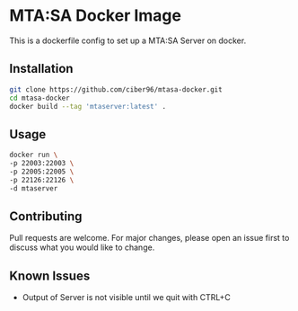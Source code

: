 # MTA:SA Docker Image

This is a dockerfile config to set up a MTA:SA Server on docker.

## Installation

```bash
git clone https://github.com/ciber96/mtasa-docker.git
cd mtasa-docker
docker build --tag 'mtaserver:latest' .
```

## Usage

```bash
docker run \
-p 22003:22003 \
-p 22005:22005 \
-p 22126:22126 \
-d mtaserver
```
## Contributing
Pull requests are welcome. For major changes, please open an issue first to discuss what you would like to change.

## Known Issues
- Output of Server is not visible until we quit with CTRL+C
